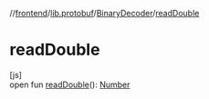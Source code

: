 //[frontend](../../../index.md)/[lib.protobuf](../index.md)/[BinaryDecoder](index.md)/[readDouble](read-double.md)

# readDouble

[js]\
open fun [readDouble](read-double.md)(): [Number](https://kotlinlang.org/api/latest/jvm/stdlib/kotlin/-number/index.html)
